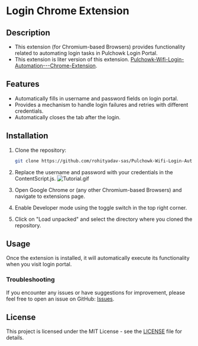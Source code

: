 # Login Chrome Extension

## Description

- This extension (for Chromium-based Browsers) provides functionality related to automating login tasks in Pulchowk Login Portal.
- This extension is liter version of this extension. [Pulchowk-Wifi-Login-Automation---Chrome-Extension](https://github.com/rohityadav-sas/Pulchowk-Wifi-Login-Automation---Chrome-Extension).

## Features

- Automatically fills in username and password fields on login portal.
- Provides a mechanism to handle login failures and retries with different credentials.
- Automatically closes the tab after the login.

## Installation

1. Clone the repository:

    ```bash
    git clone https://github.com/rohityadav-sas/Pulchowk-Wifi-Login-Automation-Lite
    ```
2. Replace the username and password with your credentials in the ContentScript.js.
   ![Tutorial.gif](https://github.com/rohityadav-sas/Pulchowk-Wifi-Login-Automation-Lite/blob/master/assets/tutorial.gif?raw=true)
2. Open Google Chrome or (any other Chromium-based Browsers) and navigate to extensions page.
3. Enable Developer mode using the toggle switch in the top right corner.
4. Click on "Load unpacked" and select the directory where you cloned the repository.

## Usage

Once the extension is installed, it will automatically execute its functionality when you visit login portal.

### Troubleshooting

If you encounter any issues or have suggestions for improvement, please feel free to open an issue on GitHub: [Issues](https://github.com/rohityadav-sas/Pulchowk-Wifi-Login-Automation-Lite/issues).

## License

This project is licensed under the MIT License - see the [LICENSE](LICENSE) file for details.
